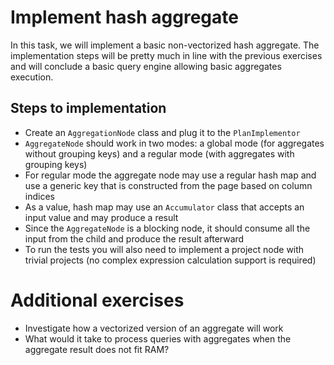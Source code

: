# Implement hash aggregate
In this task, we will implement a basic non-vectorized hash aggregate. The implementation
steps will be pretty much in line with the previous exercises and will conclude a basic
query engine allowing basic aggregates execution.

## Steps to implementation
 * Create an `AggregationNode` class and plug it to the `PlanImplementor`
 * `AggregateNode` should work in two modes: a global mode (for aggregates without grouping keys)
and a regular mode (with aggregates with grouping keys)
 * For regular mode the aggregate node may use a regular hash map and use a generic
key that is constructed from the page based on column indices
 * As a value, hash map may use an `Accumulator` class that accepts an input value and may produce
a result
  * Since the `AggregateNode` is a blocking node, it should consume all the input from the child
and produce the result afterward
  * To run the tests you will also need to implement a project node with trivial projects (no complex
expression calculation support is required)

# Additional exercises
 * Investigate how a vectorized version of an aggregate will work
 * What would it take to process queries with aggregates when the aggregate result
does not fit RAM?
